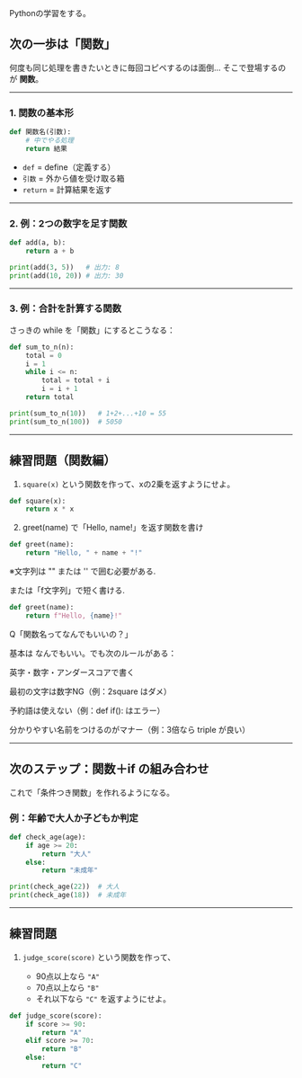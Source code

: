 Pythonの学習をする。

## 次の一歩は「関数」

何度も同じ処理を書きたいときに毎回コピペするのは面倒…
そこで登場するのが **関数**。

---

### 1. 関数の基本形

```python
def 関数名(引数):
    # 中でやる処理
    return 結果
```

* `def` = define（定義する）
* `引数` = 外から値を受け取る箱
* `return` = 計算結果を返す

---

### 2. 例：2つの数字を足す関数

```python
def add(a, b):
    return a + b

print(add(3, 5))   # 出力: 8
print(add(10, 20)) # 出力: 30
```

---

### 3. 例：合計を計算する関数

さっきの while を「関数」にするとこうなる：

```python
def sum_to_n(n):
    total = 0
    i = 1
    while i <= n:
        total = total + i
        i = i + 1
    return total

print(sum_to_n(10))   # 1+2+...+10 = 55
print(sum_to_n(100))  # 5050
```

---

## 練習問題（関数編）

1. `square(x)` という関数を作って、xの2乗を返すようにせよ。

```python
def square(x):
    return x * x
```
2. greet(name) で「Hello, name!」を返す関数を書け

```python
def greet(name):
    return "Hello, " + name + "!"
```

※文字列は "" または '' で囲む必要がある.

または「f文字列」で短く書ける.

```python
def greet(name):
    return f"Hello, {name}!"
```

Q「関数名ってなんでもいいの？」

基本は なんでもいい。でも次のルールがある：

英字・数字・アンダースコアで書く

最初の文字は数字NG（例：2square はダメ）

予約語は使えない（例：def if(): はエラー）

分かりやすい名前をつけるのがマナー（例：3倍なら triple が良い）

---

## 次のステップ：関数＋if の組み合わせ

これで「条件つき関数」を作れるようになる。

### 例：年齢で大人か子どもか判定

```python
def check_age(age):
    if age >= 20:
        return "大人"
    else:
        return "未成年"

print(check_age(22))  # 大人
print(check_age(18))  # 未成年
```

---

## 練習問題

1. `judge_score(score)` という関数を作って、

   * 90点以上なら `"A"`
   * 70点以上なら `"B"`
   * それ以下なら `"C"`
     を返すようにせよ。

```python
def judge_score(score):
    if score >= 90:
        return "A"
    elif score >= 70:
        return "B"
    else:
        return "C"
```
